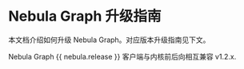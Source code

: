 # Nebula Graph 升级指南

本文档介绍如何升级 Nebula Graph。对应版本升级指南见下文。

Nebula Graph {{ nebula.release }} 客户端与内核前后向相互兼容 v1.2.x.